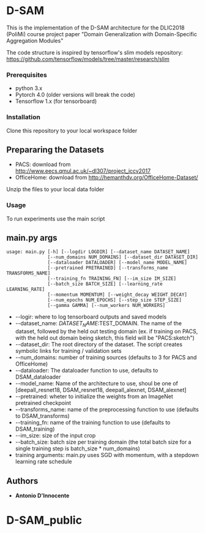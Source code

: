 # D-SAM

This is the implementation of the D-SAM architecture for the DLIC2018 (PoliMi) course project paper "Domain Generalization with Domain-Specific Aggregation Modules"

The code structure is inspired by tensorflow's slim models repository:
https://github.com/tensorflow/models/tree/master/research/slim

### Prerequisites

* python 3.x
* Pytorch 4.0 (older versions will break the code)
* Tensorflow 1.x (for tensorboard)

### Installation

Clone this repository to your local workspace folder

## Prepararing the Datasets

* PACS: download from http://www.eecs.qmul.ac.uk/~dl307/project_iccv2017
* OfficeHome: download from http://hemanthdv.org/OfficeHome-Dataset/

Unzip the files to your local data folder

### Usage

To run experiments use the main script

## main.py args

```
usage: main.py [-h] [--logdir LOGDIR] [--dataset_name DATASET_NAME]
               [--num_domains NUM_DOMAINS] [--dataset_dir DATASET_DIR]
               [--dataloader DATALOADER] [--model_name MODEL_NAME]
               [--pretrained PRETRAINED] [--transforms_name TRANSFORMS_NAME]
               [--training_fn TRAINING_FN] [--im_size IM_SIZE]
               [--batch_size BATCH_SIZE] [--learning_rate LEARNING_RATE]
               [--momentum MOMENTUM] [--weight_decay WEIGHT_DECAY]
               [--num_epochs NUM_EPOCHS] [--step_size STEP_SIZE]
               [--gamma GAMMA] [--num_workers NUM_WORKERS]
```

* --logir: where to log tensorboard outputs and saved models
* --dataset_name: $DATASET_NAME:$TEST_DOMAIN. The name of the dataset, followed by the held out testing domain (ex. if training on PACS, with the held out domain being sketch, this field will be "PACS:sketch")
* --dataset_dir: The root directory of the dataset. The script creates symbolic links for training / validation sets
* --num_domains: number of training sources (defaults to 3 for PACS and OfficeHome)
* --dataloader: The dataloader function to use, defaults to DSAM_dataloader
* --model_name: Name of the architecture to use, shoul be one of [deepall_resnet18, DSAM_resnet18, deepall_alexnet, DSAM_alexnet]
* --pretrained: wheter to initialize the weights from an ImageNet pretrained checkpoint
* --transforms_name: name of the preprocessing function to use (defaults to DSAM_transforms)
* --training_fn: name of the training function to use (defaults to DSAM_training)
* --im_size: size of the input crop
* --batch_size: batch size per training domain (the total batch size for a single training step is batch_size * num_domains)
*  training arguments: main.py uses SGD with momentum, with a stepdown learning rate schedule



## Authors

* **Antonio D'Innocente** 

# D-SAM_public
